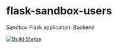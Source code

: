 # flask-sandbox-users
Sandbox Flask application: Backend  

[![Build Status](https://travis-ci.org/0x4e3/flask-sandbox-users.svg?branch=master)](https://travis-ci.org/0x4e3/flask-sandbox-users)
